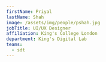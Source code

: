```yaml
---
firstName: Priyal
lastName: Shah
image: /assets/img/people/pshah.jpg
jobTitle: UI/UX Designer
affiliation: King's College London
department: King's Digital Lab
teams:
  - sdt
---
```

